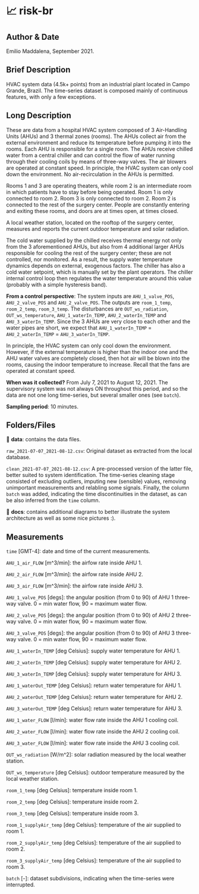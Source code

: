 # :chart_with_upwards_trend: risk-br

## Author & Date 

Emilio Maddalena, September 2021.

## Brief Description 

HVAC system data (4.5k+ points) from an industrial plant located in Campo Grande, Brazil. The time-series dataset is composed mainly of continuous features, with only a few exceptions.

## Long Description 

These are data from a hospital HVAC system composed of 3 Air-Handling Units (AHUs) and 3 thermal zones (rooms). The AHUs collect air from the external environment and reduce its temperature before pumping it into the rooms. Each AHU is responsible for a single room. The AHUs receive chilled water from a central chiller and can control the flow of water running through their cooling coils by means of three-way valves. The air blowers are operated at constant speed. In principle, the HVAC system can only cool down the environment. No air-recirculation in the AHUs is permitted.

Rooms 1 and 3 are operating theaters, while room 2 is an intermediate room in which patients have to stay before being operated. Room 1 is only connected to room 2. Room 3 is only connected to room 2. Room 2 is connected to the rest of the surgery center. People are constantly entering and exiting these rooms, and doors are at times open, at times closed. 

A local weather station, located on the rooftop of the surgery center, measures and reports the current outdoor temperature and solar radiation.

The cold water supplied by the chilled receives thermal energy not only from the 3 aforementioned AHUs, but also from 4 additional larger AHUs responsible for cooling the rest of the surgery center; these are not controlled, nor monitored. As a result, the supply water temperature dynamics depends on external, exogenous factors. The chiller has also a cold water setpoint, which is manually set by the plant operators. The chiller internal control loop then regulates the water temperature around this value (probably with a simple hysteresis band).

**From a control perspective**: The system inputs are ``AHU_1_valve_POS``, ``AHU_2_valve_POS`` and ``AHU_2_valve_POS``. The outputs are ``room_1_temp``, ``room_2_temp``, ``room_3_temp``. The disturbances are ``OUT_ws_radiation``, ``OUT_ws_temperature``, ``AHU_1_waterIn_TEMP``, ``AHU_2_waterIn_TEMP`` and ``AHU_3_waterIn_TEMP``. Since the 3 AHUs are very close to each other and the water pipes are short, we expect that ``AHU_1_waterIn_TEMP`` = ``AHU_2_waterIn_TEMP`` = ``AHU_3_waterIn_TEMP``.

In principle, the HVAC system can only cool down the environment. However, if the external temperature is higher than the indoor one and the AHU water valves are completely closed, then hot air will be blown into the rooms, causing the indoor temperature to increase. Recall that the fans are operated at constant speed.

**When was it collected?** From July 7, 2021 to August 12, 2021. The supervisory system was not always ON throughout this period, and so the data are not one long time-series, but several smaller ones (see ``batch``).

**Sampling period**: 10 minutes.

## Folders/Files

:file_folder: **data**: contains the data files.

``raw_2021-07-07_2021-08-12.csv``: Original dataset as extracted from the local database.

``clean_2021-07-07_2021-08-12.csv``: A pre-processed version of the latter file, better suited to system identification. The time-series cleaning stage consisted of excluding outliers, imputing new (sensible) values, removing unimportant measurements and relabling some signals. Finally, the column ``batch`` was added, indicating the time discontinuities in the dataset, as can be also inferred from the ``time`` column.

:file_folder: **docs**: contains additional diagrams to better illustrate the system architecture as well as some nice pictures :).

## Measurements

``time`` \[GMT-4\]: date and time of the current measurements.

``AHU_1_air_FLOW`` \[m^3/min\]: the airfow rate inside AHU 1.

``AHU_2_air_FLOW`` \[m^3/min\]: the airfow rate inside AHU 2.

``AHU_3_air_FLOW`` \[m^3/min\]: the airfow rate inside AHU 3.

``AHU_1_valve_POS`` \[degs\]: the angular position (from 0 to 90) of AHU 1 three-way valve. 0 = min water flow, 90 = maximum water flow.

``AHU_2_valve_POS`` \[degs\]: the angular position (from 0 to 90) of AHU 2 three-way valve. 0 = min water flow, 90 = maximum water flow.

``AHU_3_valve_POS`` \[degs\]: the angular position (from 0 to 90) of AHU 3 three-way valve. 0 = min water flow, 90 = maximum water flow.

``AHU_1_waterIn_TEMP`` \[deg Celsius\]: supply water temperature for AHU 1.

``AHU_2_waterIn_TEMP`` \[deg Celsius\]: supply water temperature for AHU 2.

``AHU_3_waterIn_TEMP`` \[deg Celsius\]: supply water temperature for AHU 3.

``AHU_1_waterOut_TEMP`` \[deg Celsius\]: return water temperature for AHU 1.

``AHU_2_waterOut_TEMP`` \[deg Celsius\]: return water temperature for AHU 2.

``AHU_3_waterOut_TEMP`` \[deg Celsius\]: return water temperature for AHU 3.

``AHU_1_water_FLOW`` \[l/min\]: water flow rate inside the AHU 1 cooling coil.

``AHU_2_water_FLOW`` \[l/min\]: water flow rate inside the AHU 2 cooling coil.

``AHU_3_water_FLOW`` \[l/min\]: water flow rate inside the AHU 3 cooling coil.

``OUT_ws_radiation`` \[W/m^2\]: solar radiation measured by the local weather station.

``OUT_ws_temperature`` \[deg Celsius\]: outdoor temperature measured by the local weather station.

``room_1_temp`` \[deg Celsius\]: temperature inside room 1.

``room_2_temp`` \[deg Celsius\]: temperature inside room 2.

``room_3_temp`` \[deg Celsius\]: temperature inside room 3.

``room_1_supplyAir_temp`` \[deg Celsius\]: temperature of the air supplied to room 1.

``room_2_supplyAir_temp`` \[deg Celsius\]: temperature of the air supplied to room 2.

``room_3_supplyAir_temp`` \[deg Celsius\]: temperature of the air supplied to room 3.

``batch`` \[-\]: dataset subdivisions, indicating when the time-series were interrupted.
















